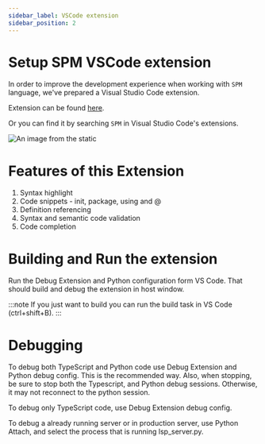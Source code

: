```yaml
---
sidebar_label: VSCode extension
sidebar_position: 2
---
```


# Setup SPM VSCode extension

In order to improve the development experience when working with `SPM` language, we've prepared a Visual Studio Code extension.

Extension can be found [here](https://marketplace.visualstudio.com/items?itemName=Siithub.spm).

Or you can find it by searching `SPM` in Visual Studio Code's extensions.

![An image from the static](/img/extension.png)

# Features of this Extension

1. Syntax highlight
2. Code snippets - init, package, using and @
3. Definition referencing
4. Syntax and semantic code validation
5. Code completion

# Building and Run the extension

Run the Debug Extension and Python configuration form VS Code. That should build and debug the extension in host window.

:::note
If you just want to build you can run the build task in VS Code (ctrl+shift+B).
:::

# Debugging

To debug both TypeScript and Python code use Debug Extension and Python debug config. This is the recommended way. Also, when stopping, be sure to stop both the Typescript, and Python debug sessions. Otherwise, it may not reconnect to the python session.

To debug only TypeScript code, use Debug Extension debug config.

To debug a already running server or in production server, use Python Attach, and select the process that is running lsp_server.py.
